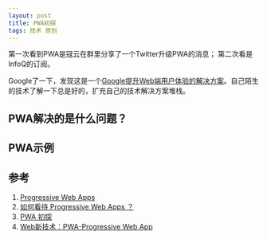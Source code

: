 ```yaml
---
layout: post
title: PWA初探
tags: 技术 原创
---
```


第一次看到PWA是冦云在群里分享了一个Twitter升级PWA的消息；
第二次看是InfoQ的订阅。

Google了一下，发现这是一个[Google提升Web端用户体验的解决方案](https://developers.google.com/web/progressive-web-apps/)。自己陌生的技术了解一下总是好的，扩充自己的技术解决方案堆栈。

## PWA解决的是什么问题？

## PWA示例

## 参考
1. [Progressive Web Apps](https://developers.google.com/web/progressive-web-apps/)
2. [如何看待 Progressive Web Apps ？](https://www.zhihu.com/question/46690207)
3. [PWA 初探](http://harttle.com/2017/01/28/pwa-explore.html)
4. [Web新技术：PWA-Progressive Web App](http://liujinkai.com/2016/04/27/progressive-web-app/)
